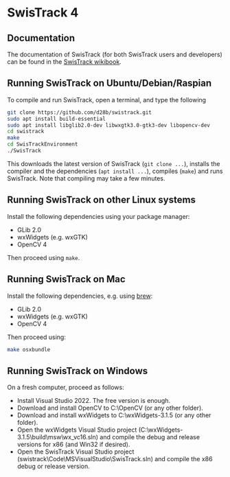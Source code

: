 # SwisTrack 4

## Documentation

The documentation of SwisTrack (for both SwisTrack users and developers) can be found in the [SwisTrack wikibook](http://en.wikibooks.org/wiki/Swistrack).

## Running SwisTrack on Ubuntu/Debian/Raspian

To compile and run SwisTrack, open a terminal, and type the following

```sh
git clone https://github.com/d28b/swistrack.git
sudo apt install build-essential
sudo apt install libglib2.0-dev libwxgtk3.0-gtk3-dev libopencv-dev
cd swistrack
make
cd SwisTrackEnvironment
./SwisTrack
```

This downloads the latest version of SwisTrack (`git clone ...`), installs the compiler and the dependencies (`apt install ...`), compiles (`make`) and runs SwisTrack. Note that compiling may take a few minutes.

## Running SwisTrack on other Linux systems

Install the following dependencies using your package manager:

- GLib 2.0
- wxWidgets (e.g. wxGTK)
- OpenCV 4

Then proceed using `make`.

## Running SwisTrack on Mac

Install the following dependencies, e.g. using [brew](https://brew.sh):

- GLib 2.0
- wxWidgets (e.g. wxGTK)
- OpenCV 4

Then proceed using:

```sh
make osxbundle
```

## Running SwisTrack on Windows

On a fresh computer, proceed as follows:

- Install Visual Studio 2022. The free version is enough.
- Download and install OpenCV to C:\OpenCV (or any other folder).
- Download and install wxWidgets to C:\wxWidgets-3.1.5 (or any other folder).
- Open the wxWidgets Visual Studio project (C:\wxWidgets-3.1.5\build\msw\wx_vc16.sln) and compile the debug and release versions for x86 (and Win32 if desired).
- Open the SwisTrack Visual Studio project (swistrack\Code\MSVisualStudio\SwisTrack.sln) and compile the x86 debug or release version.
